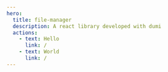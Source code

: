 ```yaml
---
hero:
  title: file-manager
  description: A react library developed with dumi
  actions:
    - text: Hello
      link: /
    - text: World
      link: /
---
```



